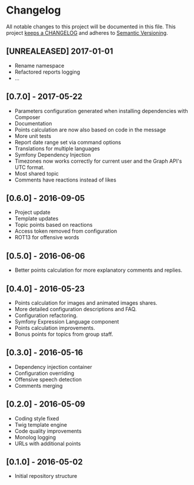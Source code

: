 # Changelog

All notable changes to this project will be documented in this file. This project
[keeps a CHANGELOG](http://keepachangelog.com/) and adheres to
[Semantic Versioning](http://semver.org/).

## [UNREALEASED] 2017-01-01

* Rename namespace
* Refactored reports logging
* ...

## [0.7.0] - 2017-05-22

* Parameters configuration generated when installing dependencies with Composer
* Documentation
* Points calculation are now also based on code in the message
* More unit tests
* Report date range set via command options
* Translations for multiple languages
* Symfony Dependency Injection
* Timezones now works correctly for current user and the Graph API's UTC format.
* Most shared topic
* Comments have reactions instead of likes

## [0.6.0] - 2016-09-05

* Project update
* Template updates
* Topic points based on reactions
* Access token removed from configuration
* ROT13 for offensive words

## [0.5.0] - 2016-06-06

* Better points calculation for more explanatory comments and replies.

## [0.4.0] - 2016-05-23

* Points calculation for images and animated images shares.
* More detailed configuration descriptions and FAQ.
* Configuration refactoring.
* Symfony Expression Language component
* Points calculation improvements.
* Bonus points for topics from group staff.

## [0.3.0] - 2016-05-16

* Dependency injection container
* Configuration overriding
* Offensive speech detection
* Comments merging

## [0.2.0] - 2016-05-09

* Coding style fixed
* Twig template engine
* Code quality improvements
* Monolog logging
* URLs with additional points

## [0.1.0] - 2016-05-02

* Initial repository structure
